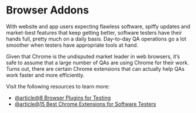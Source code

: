 # Browser Addons

With website and app users expecting flawless software, spiffy updates and market-best features that keep getting better, software testers have their hands full, pretty much on a daily basis. Day-to-day QA operations go a lot smoother when testers have appropriate tools at hand.

Given that Chrome is the undisputed market leader in web browsers, it’s safe to assume that a large number of QAs are using Chrome for their work. Turns out, there are certain Chrome extensions that can actually help QAs work faster and more efficiently.

Visit the following resources to learn more:

- [@article@8 Browser Plugins for Testing](https://blog.gurock.com/browser-plugins-for-testing/)
- [@article@15 Best Chrome Extensions for Software Testers](https://www.softwaretestingmaterial.com/chrome-extensions-for-software-testers/)
